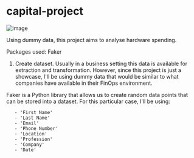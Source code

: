 # capital-project
![image](https://github.com/user-attachments/assets/808c29c3-1736-4ff9-bc12-ce54dcd776cf)


Using dummy data, this project aims to analyse hardware spending.

Packages used: Faker

1) Create dataset.
Usually in a business setting this data is available for extraction and transformation. However, since this project is just a showcase, I'll be using dummy data that would be similar to what companies have available in their FinOps environment.

Faker is a Python library that allows us to create random data points that can be stored into a dataset. 
For this particular case, I'll be using:

       - 'First Name'
       - 'Last Name'
       - 'Email'
       - 'Phone Number'
       - 'Location'
       - 'Profession'
       - 'Company'
       - 'Date'
